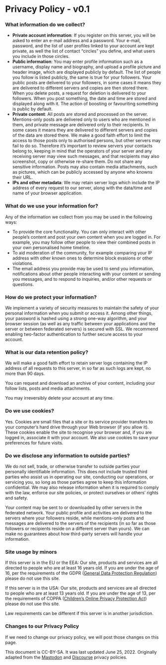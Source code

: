 # Privacy Policy - v0.1
### What information do we collect?
* **Private account information**: If you register on this server, you will be asked to enter an e-mail address and a password.  Your e-mail, password, and the list of user profiles linked to your account are kept private, as well the list of contact “circles” you define, and what users you include in those circles.  
* **Public information**: You may enter profile information such as a username, display name and biography, and upload a profile picture and header image, which are displayed publicly by default. The list of people you follow is listed publicly, the same is true for your followers. Your public posts are delivered to your followers, in some cases it means they are delivered to different servers and copies are then stored there. When you delete posts, a request for deletion is delivered to your followers. When you post something, the date and time are stored and displayed along with it. The action of boosting or favouriting something is public by default.  
* **Private content**: All posts are stored and processed on the server. Mentions-only posts are delivered only to users who are mentioned in them, and private message are delivered only to their recipients. In some cases it means they are delivered to different servers and copies of the data are stored there. We make a good faith effort to limit the access to those posts only to authorised persons, but other servers may fail to do so. Therefore it’s important to review servers your contacts belong to, keeping in mind that the operators of your server and any receiving server may view such messages, and that recipients may also screenshot, copy or otherwise re-share them. Do not share any sensitive information. Posts may also contain media attachments, such as pictures, which can be publicly accessed by anyone who knowns their URL.  
* **IPs and other metadata**: We may retain server logs which include the IP address of every request to our server, along with the data/time and name of your browser application.

### What do we use your information for?
Any of the information we collect from you may be used in the following ways:
* To provide the core functionality. You can only interact with other people’s content and post your own content when you are logged in. For example, you may follow other people to view their combined posts in your own personalised home timeline.
* To aid moderation of the community, for example comparing your IP address with other known ones to determine block evasions or other violations. 
* The email address you provide may be used to send you information, notifications about other people interacting with your content or sending you messages, and to respond to inquiries, and/or other requests or questions.

### How do we protect your information?

We implement a variety of security measures to maintain the safety of your personal information when you submit or access it. Among other things, your password is hashed using a strong one-way algorithm, and your browser session (as well as any traffic between your applications and the server or between federated servers) is secured with SSL. We recommend enabling two-factor authentication to further secure access to your account. 

### What is our data retention policy?

We will make a good faith effort to retain server logs containing the IP address of all requests to this server, in so far as such logs are kept, no more than 90 days. 

You can request and download an archive of your content, including your follow lists, posts and media attachments.

You may irreversibly delete your account at any time.

### Do we use cookies?

Yes. Cookies are small files that a site or its service provider transfers to your computer’s hard drive through your Web browser (if you allow it). These cookies enable the site to recognise your browser and, if you are logged in, associate it with your account. We also use cookies to save your preferences for future visits. 

### Do we disclose any information to outside parties?

We do not sell, trade, or otherwise transfer to outside parties your personally identifiable information. This does not include trusted third parties who assist us in operating our site, conducting our operations, or servicing you, so long as those parties agree to keep this information confidential. We may also release information when it is required to comply with the law, enforce our site policies, or protect ourselves or others’ rights and safety.

Your content may be sent to or downloaded by other servers in the federated network. Your public profile and activities are delivered to the servers where your followers reside, while mentions-only posts and messages are delivered to the servers of the recipients (in so far as those followers or recipients reside on a different server than yours). We can make no guarantees about how third-party servers will handle your information. 

### Site usage by minors

If this server is in the EU or the EEA: Our site, products and services are all directed to people who are at least 16 years old. If you are under the age of 16, per the requirements of the GDPR ([General Data Protection Regulation](https://en.wikipedia.org/wiki/General_Data_Protection_Regulation)) please do not use this site.

If this server is in the USA: Our site, products and services are all directed to people who are at least 13 years old. If you are under the age of 13, per the requirements of COPPA ([Children’s Online Privacy Protection Act](https://en.wikipedia.org/wiki/Children%27s_Online_Privacy_Protection_Act)) please do not use this site.

Law requirements can be different if this server is in another jurisdiction.

### Changes to our Privacy Policy
If we need to change our privacy policy, we will post those changes on this page. 

This document is CC-BY-SA. It was last updated June 25, 2022. Originally adapted from the [Mastodon](https://mastodon.social/terms) and [Discourse](https://github.com/discourse/discourse) privacy policies.